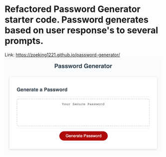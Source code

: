 # Refactored Password Generator starter code. Password generates based on user response's to several prompts.

Link: https://zoeking1221.github.io/password-generator/
![Mock up of Password Generator](./Develop/mockup.png?raw=true "Mock up of Password Generator")
